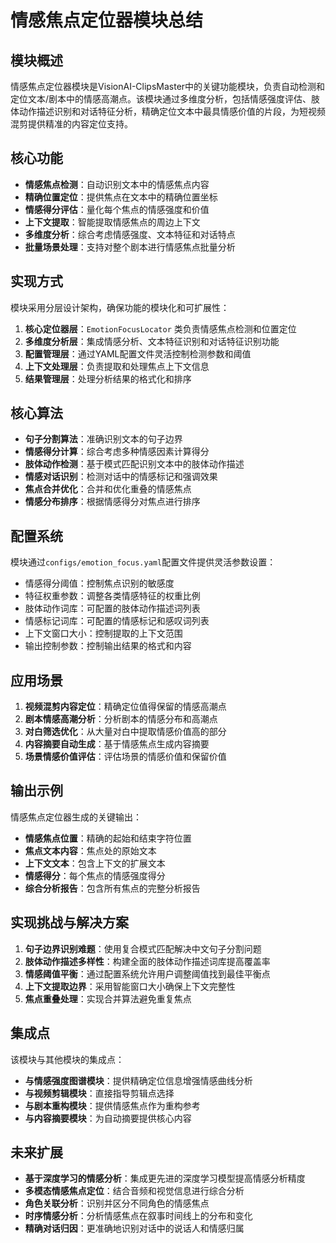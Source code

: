 # 情感焦点定位器模块总结

## 模块概述

情感焦点定位器模块是VisionAI-ClipsMaster中的关键功能模块，负责自动检测和定位文本/剧本中的情感高潮点。该模块通过多维度分析，包括情感强度评估、肢体动作描述识别和对话特征分析，精确定位文本中最具情感价值的片段，为短视频混剪提供精准的内容定位支持。

## 核心功能

- **情感焦点检测**：自动识别文本中的情感焦点内容
- **精确位置定位**：提供焦点在文本中的精确位置坐标
- **情感得分评估**：量化每个焦点的情感强度和价值
- **上下文提取**：智能提取情感焦点的周边上下文
- **多维度分析**：综合考虑情感强度、文本特征和对话特点
- **批量场景处理**：支持对整个剧本进行情感焦点批量分析

## 实现方式

模块采用分层设计架构，确保功能的模块化和可扩展性：

1. **核心定位器层**：`EmotionFocusLocator` 类负责情感焦点检测和位置定位
2. **多维度分析层**：集成情感分析、文本特征识别和对话特征识别功能
3. **配置管理层**：通过YAML配置文件灵活控制检测参数和阈值
4. **上下文处理层**：负责提取和处理焦点上下文信息
5. **结果管理层**：处理分析结果的格式化和排序

## 核心算法

- **句子分割算法**：准确识别文本的句子边界
- **情感得分计算**：综合考虑多种情感因素计算得分
- **肢体动作检测**：基于模式匹配识别文本中的肢体动作描述
- **情感对话识别**：检测对话中的情感标记和强调效果
- **焦点合并优化**：合并和优化重叠的情感焦点
- **情感分布排序**：根据情感得分对焦点进行排序

## 配置系统

模块通过`configs/emotion_focus.yaml`配置文件提供灵活参数设置：

- 情感得分阈值：控制焦点识别的敏感度
- 特征权重参数：调整各类情感特征的权重比例
- 肢体动作词库：可配置的肢体动作描述词列表
- 情感标记词库：可配置的情感标记和感叹词列表
- 上下文窗口大小：控制提取的上下文范围
- 输出控制参数：控制输出结果的格式和内容

## 应用场景

1. **视频混剪内容定位**：精确定位值得保留的情感高潮点
2. **剧本情感高潮分析**：分析剧本的情感分布和高潮点
3. **对白筛选优化**：从大量对白中提取情感价值高的部分
4. **内容摘要自动生成**：基于情感焦点生成内容摘要
5. **场景情感价值评估**：评估场景的情感价值和保留价值

## 输出示例

情感焦点定位器生成的关键输出：

- **情感焦点位置**：精确的起始和结束字符位置
- **焦点文本内容**：焦点处的原始文本
- **上下文文本**：包含上下文的扩展文本
- **情感得分**：每个焦点的情感强度得分
- **综合分析报告**：包含所有焦点的完整分析报告

## 实现挑战与解决方案

1. **句子边界识别难题**：使用复合模式匹配解决中文句子分割问题
2. **肢体动作描述多样性**：构建全面的肢体动作描述词库提高覆盖率
3. **情感阈值平衡**：通过配置系统允许用户调整阈值找到最佳平衡点
4. **上下文提取边界**：采用智能窗口大小确保上下文完整性
5. **焦点重叠处理**：实现合并算法避免重复焦点

## 集成点

该模块与其他模块的集成点：

- **与情感强度图谱模块**：提供精确定位信息增强情感曲线分析
- **与视频剪辑模块**：直接指导剪辑点选择
- **与剧本重构模块**：提供情感焦点作为重构参考
- **与内容摘要模块**：为自动摘要提供核心内容

## 未来扩展

- **基于深度学习的情感分析**：集成更先进的深度学习模型提高情感分析精度
- **多模态情感焦点定位**：结合音频和视觉信息进行综合分析
- **角色关联分析**：识别并区分不同角色的情感焦点
- **时序情感分析**：分析情感焦点在叙事时间线上的分布和变化
- **精确对话归因**：更准确地识别对话中的说话人和情感归属 